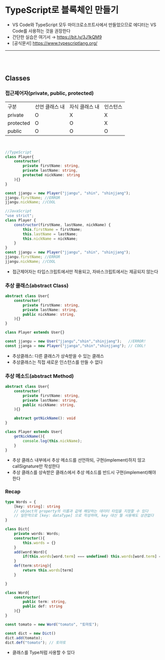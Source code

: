 # TypeScript로 블록체인 만들기
- VS Code와 TypeScript 모두 마이크로소프트사에서 만들었으므로 에디터는 VS Code를 사용하는 것을 권장한다
- 간단한 실습은 여기서 →  https://bit.ly/3J1kQM9
- [공식문서] https://www.typescriptlang.org/


<hr>
<br>
<br>

## Classes
### 접근제어자(private, public, protected)


<table>
    <tr>
        <td>구분</td>
        <td>선언 클래스 내</td>
        <td>자식 클래스 내</td>
        <td>인스턴스</td>
    </tr>
    <tr>
        <td>private</td>
        <td>O</td>
        <td>X</td>
        <td>X</td>
    </tr>
    <tr>
        <td>protected</td>
        <td>O</td>
        <td>O</td>
        <td>X</td>
    </tr>
    <tr>
        <td>public</td>
        <td>O</td>
        <td>O</td>
        <td>O</td>
    </tr>
</table>

<br>

```typescript
//TypeScript
class Player{
    constructor(
        private firstName: string,
        private lastName: string,
        protected nickName: string
    ){}
}

const jjangu = new Player("jjangu", "shin", "shinjjang");
jjangu.firstName; //ERROR
jjangu.nickName; //COOL
```
```javascript
//JavaScript
"use strict";
class Player {
    constructor(firstName, lastName, nickName) {
        this.firstName = firstName;
        this.lastName = lastName;
        this.nickName = nickName;
    }
}
const jjangu = new Player("jjangu", "shin", "shinjjang");
jjangu.firstName; //ERROR
jjangu.nickName; //COOL
```
- 접근제어자는 타입스크립트에서만 적용되고, 자바스크립트에서는 제공되지 않는다

### 추상 클래스(abstract Class)
```typescript
abstract class User{
    constructor(
        private firstName: string,
        private lastName: string,
        public nickName: string,
    ){}
}

class Player extends User{}

const jjangu = new User("jjangu","shin","shinjjang");   //ERROR!
const jjanga = new Player("jjanga","shin","shinjjang"); // COOL!
```
- 추상클래스: 다른 클래스가 상속받을 수 있는 클래스
- 추상클래스는 직접 새로운 인스턴스를 만들 수 없다

### 추상 메소드(abstract Method)
```typescript
abstract class User{
    constructor(
        private firstName: string,
        private lastName: string,
        public nickName: string,
    ){}

    abstract getNickName(): void
}

class Player extends User{
    getNickName(){
        console.log(this.nickName);
    }
}
```
- 추상 클래스 내부에서 추상 메소드를 선언하되, 구현(implement)하지 않고 callSignature만 작성한다
- 추상 클래스를 상속받은 클래스에서 추상 메소드를 반드시 구현(implement)해야한다

### Recap
```typescript
type Words = {
    [key: string]: string
    // object의 property의 이름과 값에 해당하는 데이터 타입을 지정할 수 있다
    // 일반적으로 [key: dataType] 으로 작성하며, key 대신 뭘 사용해도 상관없다
}

class Dict{
    private words: Words;
    constructor(){
        this.words = {}
    }
    add(word:Word){
        if(this.words[word.term] === undefined) this.words[word.term] = word.def;
    }
    def(term:string){
        return this.words[term]
    }

}

class Word{
    constructor(
        public term: string,
        public def: string
    ){}
}

const tomato = new Word("tomato", "토마토");

const dict = new Dict()
dict.add(tomato);
dict.def("tomato"); // 토마토
```
- 클래스를 Type처럼 사용할 수 있다
